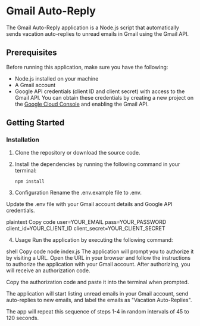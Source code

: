 # Gmail Auto-Reply

The Gmail Auto-Reply application is a Node.js script that automatically sends vacation auto-replies to unread emails in Gmail using the Gmail API.

## Prerequisites

Before running this application, make sure you have the following:

- Node.js installed on your machine
- A Gmail account
- Google API credentials (client ID and client secret) with access to the Gmail API. You can obtain these credentials by creating a new project on the [Google Cloud Console](https://console.cloud.google.com) and enabling the Gmail API.

## Getting Started

### Installation

1. Clone the repository or download the source code.

2. Install the dependencies by running the following command in your terminal:

   ```shell
   npm install

3. Configuration
Rename the .env.example file to .env.

Update the .env file with your Gmail account details and Google API credentials.

plaintext
Copy code
user=YOUR_EMAIL
pass=YOUR_PASSWORD
client_id=YOUR_CLIENT_ID
client_secret=YOUR_CLIENT_SECRET

4. Usage
Run the application by executing the following command:

shell
Copy code
node index.js
The application will prompt you to authorize it by visiting a URL. Open the URL in your browser and follow the instructions to authorize the application with your Gmail account. After authorizing, you will receive an authorization code.

Copy the authorization code and paste it into the terminal when prompted.

The application will start listing unread emails in your Gmail account, send auto-replies to new emails, and label the emails as "Vacation Auto-Replies".

The app will repeat this sequence of steps 1-4 in random intervals of 45 to 120 seconds.